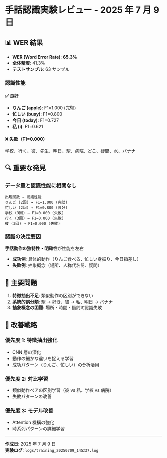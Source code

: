 # 手話認識実験レビュー - 2025 年 7 月 9 日

## 📊 WER 結果

- **WER (Word Error Rate)**: **65.3%**
- **全体精度**: 41.3%
- **テストサンプル**: 63 サンプル

### 認識性能

#### ✅ 良好

- **りんご (apple)**: F1=1.000 (完璧)
- **忙しい (busy)**: F1=0.800
- **今日 (today)**: F1=0.727
- **私 (i)**: F1=0.621

#### ❌ 失敗（F1=0.000）

学校、行く、彼、先生、明日、駅、病院、どこ、疑問、水、バナナ

## 🔍 重要な発見

### データ量と認識性能に相関なし

```
出現回数 → 認識性能
りんご (2回) → F1=1.000 (完璧)
忙しい (2回) → F1=0.800 (良好)
学校 (3回) → F1=0.000 (失敗)
行く (3回) → F1=0.000 (失敗)
彼 (3回) → F1=0.000 (失敗)
```

### 認識の決定要因

**手話動作の独特性・明確性**が性能を左右

- **成功例**: 具体的動作（りんご食べる、忙しい身振り、今日指差し）
- **失敗例**: 抽象概念（場所、人称代名詞、疑問）

## 🚨 主要問題

1. **特徴抽出不足**: 類似動作の区別ができない
2. **系統的誤分類**: 駅 → 好き、彼 → 私、明日 → バナナ
3. **抽象概念の困難**: 場所・時間・疑問の認識失敗

## 🔧 改善戦略

### 優先度 1: 特徴抽出強化

- CNN 層の深化
- 動作の細かな違いを捉える学習
- 成功パターン（りんご、忙しい）の分析活用

### 優先度 2: 対比学習

- 類似動作ペアの区別学習（彼 vs 私、学校 vs 病院）
- 失敗パターンの改善

### 優先度 3: モデル改善

- Attention 機構の強化
- 時系列パターンの詳細学習

---

**作成日**: 2025 年 7 月 9 日  
**実験ログ**: `logs/training_20250709_145237.log`
